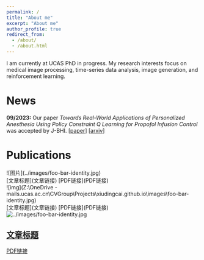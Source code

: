 ```yaml
---
permalink: /
title: "About me"
excerpt: "About me"
author_profile: true
redirect_from: 
  - /about/
  - /about.html
---
```


I am currently at UCAS PhD in progress. My research interests focus on medical image processing, time-series data analysis, image generation, and reinforcement learning.

News
======
**09/2023:** Our paper *Towards Real-World Applications of Personalized Anesthesia Using Policy Constraint Q Learning for Propofol Infusion Control* was accepted by J-BHI. [[paper](https://ieeexplore.ieee.org/document/10268595)] [[arxiv](https://arxiv.org/abs/2303.10180v3)]

# Publications

<div class="row">
  <div class="column">
    ![图片](../images/foo-bar-identity.jpg)
  </div>
  <div class="column">
    [文章标题](文章链接) [PDF链接](PDF链接)
  </div>
</div>

<div class="row">
  <div class="column">
    ![img](Z:\OneDrive - mails.ucas.ac.cn\CVGroup\Projects\xiudingcai.github.io\images\foo-bar-identity.jpg)
  </div>
  <div class="column">
    [文章标题](文章链接) [PDF链接](PDF链接)
  </div>
</div>



<div class="row">
    <div class="column">
        <img src="your_image_url" alt="../images/foo-bar-identity.jpg">
    </div>
    <div class="column">
        <h2><a href="your_article_url">文章标题</a></h2>
        <a href="your_pdf_url">PDF链接</a>
    </div>
</div>

